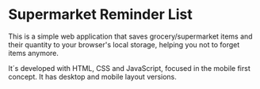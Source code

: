 <h1>Supermarket Reminder List</h1>
<p>This is a simple web application that saves grocery/supermarket items and their quantity to your browser's local storage, helping you not to forget items anymore.</p>
<p>It´s developed with HTML, CSS and JavaScript, focused in the mobile first concept. It has desktop and mobile layout versions.</p>
